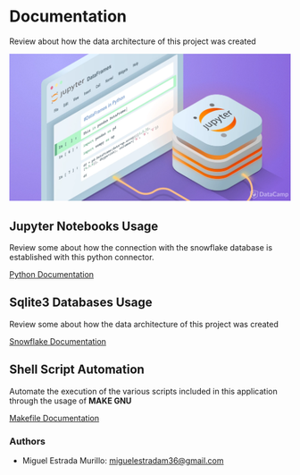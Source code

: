 # Documentation

Review about how the data architecture of this project was created

![Jupyter logo](img/jupyter.webp)

## Jupyter Notebooks Usage

Review some about how the connection with the snowflake database is established with this python connector.

[Python Documentation](jupyter/README.md)


## Sqlite3 Databases Usage

Review some about how the data architecture of this project was created

[Snowflake Documentation](sqlite3/README.md)

## Shell Script Automation

Automate the execution of the various scripts included in this application through the usage of **MAKE GNU**

[Makefile Documentation](makefile/README.md)

### Authors

- Miguel Estrada Murillo: [miguelestradam36@gmail.com](mailto:miguelestradam36@gmail.com)